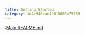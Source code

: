 ```yaml
---
title: Getting Started
category: 5d4c940cae4e610060475769
---
```


:[Main README.md](../README.md)

<!--
This doc is built using [hercule](https://github.com/jamesramsay/hercule)
You can view the build script [here](../bin/build-markdown.js)
-->
